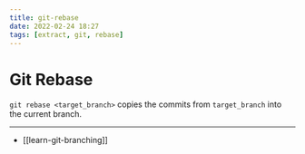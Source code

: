 ```yaml
---
title: git-rebase
date: 2022-02-24 18:27
tags: [extract, git, rebase]
---
```


# Git Rebase

`git rebase <target_branch>` copies the commits from `target_branch` into the
current branch.

---
- [[learn-git-branching]]
